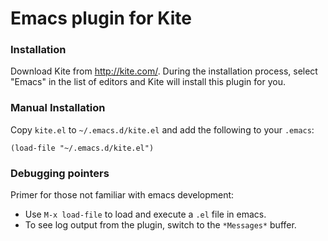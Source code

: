 # Emacs plugin for Kite

### Installation

Download Kite from http://kite.com/. During the installation process, select
"Emacs" in the list of editors and Kite will install this plugin for you.

### Manual Installation

Copy `kite.el` to `~/.emacs.d/kite.el` and add the following to your `.emacs`:

```
(load-file "~/.emacs.d/kite.el")
```

### Debugging pointers

Primer for those not familiar with emacs development:
- Use `M-x load-file` to load and execute a `.el` file in emacs.
- To see log output from the plugin, switch to the `*Messages*` buffer.
